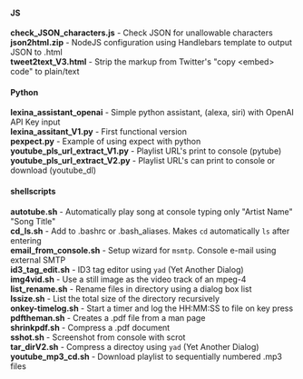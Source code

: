 #### JS
**check_JSON_characters.js** - ﻿Check JSON for unallowable characters\
**json2html.zip** - NodeJS configuration using Handlebars template to output JSON to .html\
**tweet2text_V3.html** - Strip the markup from Twitter's "copy \<embed> code" to plain/text

#### Python
**lexina_assistant_openai** - Simple python assistant, (alexa, siri) with OpenAI API Key input\
**lexina_assitant_V1.py** - First functional version\
**pexpect.py** - Example of using expect with python\
**youtube_pls_url_extract_V1.py** - Playlist URL's print to console (pytube)\
**youtube_pls_url_extract_V2.py** - Playlist URL's can print to console or download (youtube_dl)

#### shellscripts
**autotube.sh** - Automatically play song at console typing only "Artist Name" "Song Title"\
**cd_ls.sh** - Add to .bashrc or .bash_aliases. Makes `cd` automatically `ls` after entering\
**email_from_console.sh** - Setup wizard for `msmtp`. Console e-mail using external SMTP\
**id3_tag_edit.sh** - ID3 tag editor using `yad` (Yet Another Dialog)\
**img4vid.sh** - Use a still image as the video track of an mpeg-4\
**list_rename.sh** - Rename files in directory using a dialog box list\
**lssize.sh** - List the total size of the directory recursively\
**onkey-timelog.sh** - Start a timer and log the HH:MM:SS to file on key press\
**pdftheman.sh** - Creates a .pdf file from a man page\
**shrinkpdf.sh** - Compress a .pdf document\
**sshot.sh** - Screenshot from console with scrot\
**tar_dirV2.sh** - Compress a directoy using `yad` (Yet Another Dialog)\
**youtube_mp3_cd.sh** - Download playlist to sequentially numbered .mp3 files
